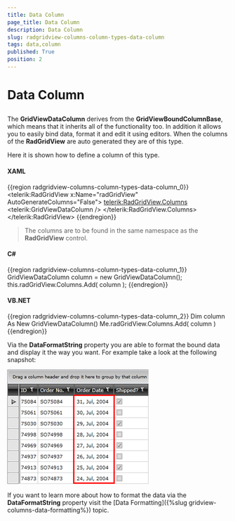 ```yaml
---
title: Data Column
page_title: Data Column
description: Data Column
slug: radgridview-columns-column-types-data-column
tags: data,column
published: True
position: 2
---
```


# Data Column



## 

The __GridViewDataColumn__ derives from the __GridViewBoundColumnBase__, which means that it inherits all of the functionality too. In addition it allows you to easily bind data, format it and edit it using editors. When the columns of the __RadGridView__ are auto generated they are of this type.

Here it is shown how to define a column of this type.

#### __XAML__

{{region radgridview-columns-column-types-data-column_0}}
	<telerik:RadGridView x:Name="radGridView"
	                         AutoGenerateColumns="False">
	    <telerik:RadGridView.Columns>
	        <telerik:GridViewDataColumn />
	    </telerik:RadGridView.Columns>
	</telerik:RadGridView>
	{{endregion}}



>The columns are to be found in the same namespace as the __RadGridView__ control.

#### __C#__

{{region radgridview-columns-column-types-data-column_1}}
	GridViewDataColumn column = new GridViewDataColumn();
	this.radGridView.Columns.Add( column );
	{{endregion}}



#### __VB.NET__

{{region radgridview-columns-column-types-data-column_2}}
	Dim column As New GridViewDataColumn()
	Me.radGridView.Columns.Add( column )
	{{endregion}}



Via the __DataFormatString__ property you are able to format the bound data and display it the way you want. For example take a look at the following snapshot:

__![](images/RadGridView_ColumnTypes_0.png)__

If you want to learn more about how to format the data via the __DataFormatString__ property visit the [Data Formatting]({%slug gridview-columns-data-formatting%}) topic. 
